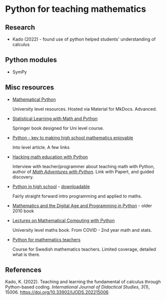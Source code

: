 # Python for teaching mathematics 

## Research 

- Kado (2022) - found use of python helped students' understanding of calculus

## Python modules

- SymPy

## Misc resources

- [Mathematical Python](https://patrickwalls.github.io/mathematicalpython/)

   University level resources. Hosted via Material for MkDocs. Advanced.

- [Statistical Learning with Math and Python](https://link.springer.com/book/10.1007/978-981-15-7877-9)

    Springer book designed for Uni level course.

- [Python - key to making high school mathematics enjoyable](https://www.gogreenva.org/python-the-key-to-making-high-school-mathematics-more-enjoyable/)

    Into level article. A few links

- [Hacking math education with Python](https://opensource.com/article/19/1/hacking-math)

    Interview with teacher/programmer about teaching math with Python, author of [_Math Adventures with Python_](https://nostarch.com/mathadventures). Link with Papert, and guided discovery.

- [Python in high school](https://exo7math.github.io/python1-en-exo7/) - [downloadable](https://exo7math.github.io/python1-en-exo7/book-python1.pdf)

    Fairly straight forward intro programming and applied to maths. 

- [Mathematics and the Digital Age and Programming in Python](https://www.skylit.com/mathandpython.html) - older 2010 book

- [Lectures on Mathematical Computing with Python](https://web.pdx.edu/~gjay/teaching/mth271_2020/pdf/OER.pdf)

    University level maths book. From COVID - 2nd year math and stats.

- [Python for mathematics teachers](http://cmc.education/courses/python/en/)

    Course for Swedish mathematics teachers. Limited coverage, detailed what is there.

## References

Kado, K. (2022). Teaching and learning the fundamental of calculus through Python-based coding. *International Journal of Didactical Studies*, *3*(1), 15006. <https://doi.org/10.33902/IJODS.202215006>